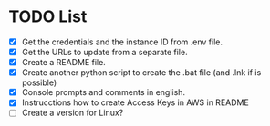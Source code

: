 # TODO List

- [x] Get the credentials and the instance ID from .env file.
- [x] Get the URLs to update from a separate file.
- [x] Create a README file.
- [x] Create another python script to create the .bat file (and .lnk if is possible)
- [x] Console prompts and comments in english.
- [x] Instrucctions how to create Access Keys in AWS in README
- [ ] Create a version for Linux?
